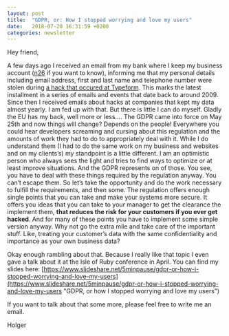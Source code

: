 ```yaml
---
layout: post
title:  "GDPR, or: How I stopped worrying and love my users"
date:   2018-07-20 16:31:59 +0200
categories: newsletter
---
```

Hey friend,

A few days ago I received an email from my bank where I keep my business account ([n26](https://n26.com) if you want to know), informing me that my personal details including email address, first and last name and telephone number were stolen during [a hack that occured at Typeform](https://latesthackingnews.com/2018/07/02/typeform-breach-exposed-user-data/). This marks the latest installment in a series of emails and events that date back to around 2009. Since then I received emails about hacks at companies that kept my data almost yearly. I am fed up with that. But there is little I can do myself. Gladly the EU has my back, well more or less…. The GDPR came into force on May 25th and now things will change? Depends on the people! Everywhere you could hear developers screaming and cursing about this regulation and the amounts of work they had to do to appropriately deal with it. While I do understand them (I had to do the same work on my business and websites and on my clients’s) my standpoint is a little different. I am an optimistic person who always sees the light and tries to find ways to optimize or at least improve situations. And the GDPR represents on of those. You see, you have to deal with these things required by the regulation anyway. You can’t escape them. So let’s take the opportunity and do the work necessary to fulfill the requirements, and then some.
The regulation offers enough single points that you can take and make your systems more secure. It offers you ideas that you can take to your manager to get the clearance the implement them, **that reduces the risk for your customers if you ever get hacked**. And for many of these points you have to implement some simple version anyway. Why not go the extra mile and take care of the important stuff. Like, treating your customer’s data with the same confidentiality and importance as your own business data?

Okay enough rambling about that. Because I really like that topic I even gave a talk about it at the Isle of Ruby conference in April. You can find my slides here: [https://www.slideshare.net/5minpause/gdpr-or-how-i-stopped-worrying-and-love-my-users](https://www.slideshare.net/5minpause/gdpr-or-how-i-stopped-worrying-and-love-my-users "GDPR, or how I stopped worrying and love my users")

If you want to talk about that some more, please feel free to write me an email.

Holger
